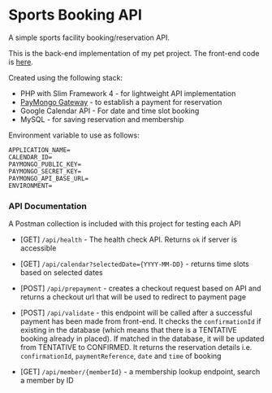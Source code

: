 # Sports Booking API

A simple sports facility booking/reservation API.

This is the back-end implementation of my pet project. The front-end code is [here](https://github.com/alven-da/facility-booking-web).

Created using the following stack:

- PHP with Slim Framework 4 - for lightweight API implementation
- [PayMongo Gateway](https://paymongo.com) - to establish a payment for reservation
- Google Calendar API - For date and time slot booking
- MySQL - for saving reservation and membership

Environment variable to use as follows:

```
APPLICATION_NAME=
CALENDAR_ID=
PAYMONGO_PUBLIC_KEY=
PAYMONGO_SECRET_KEY=
PAYMONGO_API_BASE_URL=
ENVIRONMENT=
```

### API Documentation

A Postman collection is included with this project for testing each API

- [GET] `/api/health` - The health check API. Returns `ok` if server is accessible

- [GET] `/api/calendar?selectedDate={YYYY-MM-DD}` - returns time slots based on selected dates

- [POST] `/api/prepayment` - creates a checkout request based on API and returns a checkout url that will be used to redirect to payment page

- [POST] `/api/validate` - this endpoint will be called after a successful payment has been made from front-end. It checks the `confirmationId` if existing in the database (which means that there is a TENTATIVE booking already in placed). If matched in the database, it will be updated from TENTATIVE to CONFIRMED. It returns the reservation details i.e. `confirmationId`, `paymentReference`, `date` and `time` of booking

- [GET] `/api/member/{memberId}` - a membership lookup endpoint, search a member by ID

